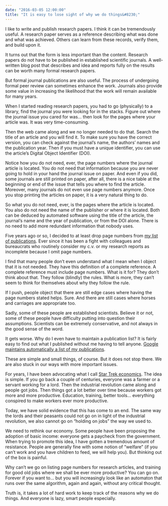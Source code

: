 ```yaml
---
date: "2016-03-05 12:00:00"
title: "It is easy to lose sight of why we do things&#8230;"
---
```




I like to write and publish research papers. I think it can be tremendously useful. A research paper serves as a reference describing what was done and what was achieved. Others can learn from these records, verify them, and build upon it.

It turns out that the form is less important than the content. Research papers do not have to be published in established scientific journals. A well-written blog post that describes and idea and reports fully on the results can be worth many formal research papers.

But formal journal publications are also useful. The process of undergoing formal peer review can sometimes enhance the work. Journals also provide some value in increasing the likelihood that the work will remain available for many years.

When I started reading research papers, you had to go (physically) to a library, find the journal you were looking for in the stacks. Figure out where the journal issue you cared for was&hellip; then look for the pages where your article was. It was very time-consuming.

Then the web came along and we no longer needed to do that. Search the title of an article and you will find it. To make sure you have the correct version, you can check against the journal&rsquo;s name, the authors&rsquo; names and the publication year. Then if you must have a unique identifier, you can use the article&rsquo;s Digital Object Identifier (DOI).

Notice how you do not need, ever, the page numbers where the journal article is located. You do not need that information because you are never going to hold in your hand the journal issue on paper. And even if you did, some journals are still printed on paper, after all, there is a nice table at the beginning or end of the issue that tells you where to find the article. Moreover, many journals do not even use page numbers anymore. Once you stop printing the articles on paper, it is a very natural thing to do.

So what you do not need, ever, is the pages where the article is located. You also do not need the name of the publisher or where it is located. Both can be deduced by automated software using the title of the article, the journal&rsquo;s name and the year of publication, or from the DOI alone. There is no need to add more redundant information that nobody uses.

Five years ago or so, I decided to at least drop page numbers from [my list of publications](https://lemire.me/en/publications.html). Ever since it has been a fight with colleagues and bureaucrats who routinely consider my c.v. or my research reports as incomplete because I omit page numbers.

I find that many people don&rsquo;t even understand what I mean when I object that it is not needed. They have this definition of a complete reference. A complete reference must include page numbers. What is it for? They don&rsquo;t think about that. They follow (blindly) the rules. What is more, they can&rsquo;t seem to think for themselves about why they follow the rule.

If I push, people object that there are still edge cases where having the page numbers stated helps. Sure. And there are still cases where horses and carriages are appropriate too.

Sadly, some of these people are established scientists. Believe it or not, some of these people have difficulty putting into question their assumptions. Scientists can be extremely conservative, and not always in the good sense of the word.

It gets worse. Why do I even have to maintain a publication list? It is fairly easy to find out what I published without me having to tell anyone. [Google maintains automatically a list of my publications](https://scholar.google.com/citations?hl=fr&#038;user=q1ja-G8AAAAJ&#038;view_op=list_works&#038;sortby=pubdate).

These are simple and small things, of course. But it does not stop there. We are also stuck in our ways with more important issues.

For years, I have been advocating what I call [Star Trek economics](/lemire/blog/2013/10/17/toward-star-trek-economics/). The idea is simple. If you go back a couple of centuries, everyone was a farmer or a servant working for a lord. Then the industrial revolution came along and people got jobs. Then things got a lot better over time because workers got more and more productive. Education, training, better tools&hellip; everything conspired to make workers ever more productive.

Today, we have solid evidence that this has come to an end. The same way the lords and their peasants could not go on in light of the industrial revolution, we also cannot go on &ldquo;holding on jobs&rdquo; the way we used to.

We need to rethink our economy. Some people have been proposing the adoption of basic income: everyone gets a paycheck from the government. When trying to promote this idea, I have gotten a tremendous amount of resistance. People are generally fine with some notion of &ldquo;welfare&rdquo; (if you can&rsquo;t work and you have children to feed, we will help you). But thinking out of the box is painful.

Why can&rsquo;t we go on listing page numbers for research articles, and training for good old jobs where we shall be ever more productive? You can go on. Forever if you want to&hellip; but you will increasingly look like an automaton that runs over the same algorithm, again and again, without any critical thought.

Truth is, it takes a lot of hard work to keep track of the reasons why we do things. And everyone is lazy, smart people especially.

